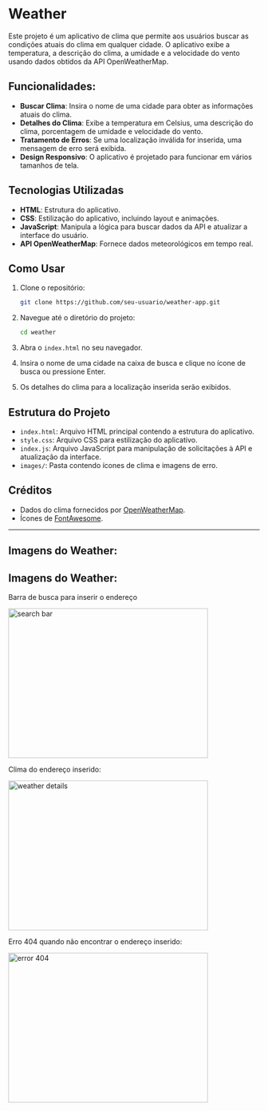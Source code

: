 # Weather

Este projeto é um aplicativo de clima que permite aos usuários buscar as condições atuais do clima em qualquer cidade. O aplicativo exibe a temperatura, a descrição do clima, a umidade e a velocidade do vento usando dados obtidos da API OpenWeatherMap.

## Funcionalidades:

- **Buscar Clima**: Insira o nome de uma cidade para obter as informações atuais do clima.
- **Detalhes do Clima**: Exibe a temperatura em Celsius, uma descrição do clima, porcentagem de umidade e velocidade do vento.
- **Tratamento de Erros**: Se uma localização inválida for inserida, uma mensagem de erro será exibida.
- **Design Responsivo**: O aplicativo é projetado para funcionar em vários tamanhos de tela.

## Tecnologias Utilizadas

- **HTML**: Estrutura do aplicativo.
- **CSS**: Estilização do aplicativo, incluindo layout e animações.
- **JavaScript**: Manipula a lógica para buscar dados da API e atualizar a interface do usuário.
- **API OpenWeatherMap**: Fornece dados meteorológicos em tempo real.

## Como Usar

1. Clone o repositório:

   ```bash
   git clone https://github.com/seu-usuario/weather-app.git
   ```

2. Navegue até o diretório do projeto:

   ```bash
   cd weather
   ```

3. Abra o `index.html` no seu navegador.

4. Insira o nome de uma cidade na caixa de busca e clique no ícone de busca ou pressione Enter.

5. Os detalhes do clima para a localização inserida serão exibidos.

## Estrutura do Projeto

- `index.html`: Arquivo HTML principal contendo a estrutura do aplicativo.
- `style.css`: Arquivo CSS para estilização do aplicativo.
- `index.js`: Arquivo JavaScript para manipulação de solicitações à API e atualização da interface.
- `images/`: Pasta contendo ícones de clima e imagens de erro.

## Créditos

- Dados do clima fornecidos por [OpenWeatherMap](https://openweathermap.org/).
- Ícones de [FontAwesome](https://fontawesome.com/).

---

## Imagens do Weather:

## Imagens do Weather:

Barra de busca para inserir o endereço

<img width="400" height="300" alt="search bar" src="https://github.com/user-attachments/assets/191d712f-7622-4641-9838-884e08a7caca">

Clima do endereço inserido:

<img width="400" height="300" alt="weather details" src="https://github.com/user-attachments/assets/5b5b0c2c-2dd1-47fd-b3a9-f8c297e01382">

Erro 404 quando não encontrar o endereço inserido:

<img width="400" height="300" alt="error 404" src="https://github.com/user-attachments/assets/a2f06205-5cc6-48a7-927e-7daf0d5cd148">

